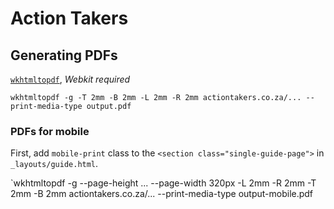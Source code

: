 # Action Takers

## Generating PDFs

[`wkhtmltopdf`](https://github.com/wkhtmltopdf/wkhtmltopdf/), *Webkit required*

`wkhtmltopdf -g -T 2mm -B 2mm -L 2mm -R 2mm actiontakers.co.za/... --print-media-type output.pdf`

### PDFs for mobile

First, add `mobile-print` class to the `<section class="single-guide-page">` in `_layouts/guide.html`. 

`wkhtmltopdf -g --page-height ... --page-width 320px -L 2mm -R 2mm -T 2mm -B 2mm actiontakers.co.za/... --print-media-type output-mobile.pdf